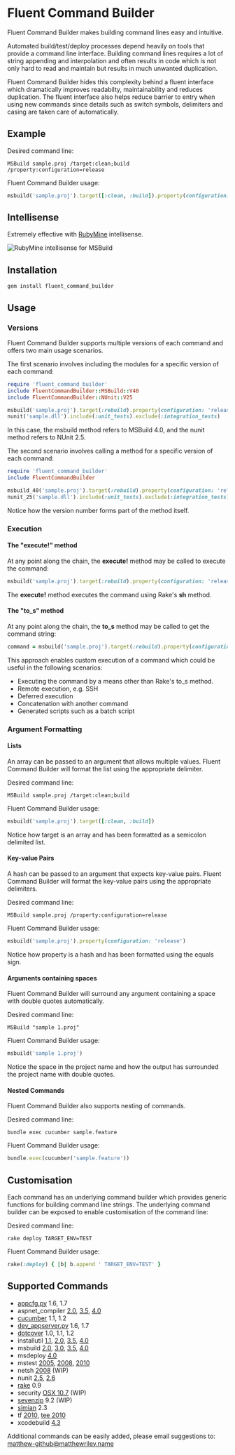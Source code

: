 # Fluent Command Builder

Fluent Command Builder makes building command lines easy and intuitive.

Automated build/test/deploy processes depend heavily on tools that provide a command line interface.
Building command lines requires a lot of string appending and interpolation and often results in code which is not only
hard to read and maintain but results in much unwanted duplication.

Fluent Command Builder hides this complexity behind a fluent interface which dramatically improves readabilty,
maintainability and reduces duplication. The fluent interface also helps reduce barrier to entry when using new
commands since details such as switch symbols, delimiters and casing are taken care of automatically.

## Example

Desired command line:

    MSBuild sample.proj /target:clean;build /property:configuration=release

Fluent Command Builder usage:

```ruby
msbuild('sample.proj').target([:clean, :build]).property(configuration: 'release')
```

## Intellisense

Extremely effective with [RubyMine](http://www.jetbrains.com/ruby/) intellisense.

![RubyMine intellisense for MSBuild](https://github.com/mattriley/fluent_command_builder/raw/master/images/msbuild_intellisense.png)

## Installation

    gem install fluent_command_builder

## Usage

### Versions

Fluent Command Builder supports multiple versions of each command and offers two main usage scenarios.

The first scenario involves including the modules for a specific version of each command:

```ruby
require 'fluent_command_builder'
include FluentCommandBuilder::MSBuild::V40
include FluentCommandBuilder::NUnit::V25

msbuild('sample.proj').target(:rebuild).property(configuration: 'release')
nunit('sample.dll').include(:unit_tests).exclude(:integration_tests)
```

In this case, the msbuild method refers to MSBuild 4.0, and the nunit method refers to NUnit 2.5.

The second scenario involves calling a method for a specific version of each command:

```ruby
require 'fluent_command_builder'
include FluentCommandBuilder

msbuild_40('sample.proj').target(:rebuild).property(configuration: 'release')
nunit_25('sample.dll').include(:unit_tests).exclude(:integration_tests)
```

Notice how the version number forms part of the method itself.

### Execution

#### The "execute!" method

At any point along the chain, the __execute!__ method may be called to execute the command:

```ruby
msbuild('sample.proj').target(:rebuild).property(configuration: 'release').execute!
```

The __execute!__ method executes the command using Rake's __sh__ method.

#### The "to_s" method

At any point along the chain, the __to_s__ method may be called to get the command string:

```ruby
command = msbuild('sample.proj').target(:rebuild).property(configuration: 'release').to_s
```

This approach enables custom execution of a command which could be useful in the following scenarios:

- Executing the command by a means other than Rake's to_s method.
- Remote execution, e.g. SSH
- Deferred execution
- Concatenation with another command
- Generated scripts such as a batch script

### Argument Formatting

#### Lists

An array can be passed to an argument that allows multiple values.
Fluent Command Builder will format the list using the appropriate delimiter.

Desired command line:

    MSBuild sample.proj /target:clean;build

Fluent Command Builder usage:

```ruby
msbuild('sample.proj').target([:clean, :build])
```

Notice how target is an array and has been formatted as a semicolon delimited list.

#### Key-value Pairs

A hash can be passed to an argument that expects key-value pairs.
Fluent Command Builder will format the key-value pairs using the appropriate delimiters.

Desired command line:

    MSBuild sample.proj /property:configuration=release

Fluent Command Builder usage:

```ruby
msbuild('sample.proj').property(configuration: 'release')
```

Notice how property is a hash and has been formatted using the equals sign.

#### Arguments containing spaces

Fluent Command Builder will surround any argument containing a space with double quotes automatically.

Desired command line:

    MSBuild "sample 1.proj"

Fluent Command Builder usage:

```ruby
msbuild('sample 1.proj')
```

Notice the space in the project name and how the output has surrounded the project name with double quotes.

#### Nested Commands

Fluent Command Builder also supports nesting of commands.

Desired command line:

    bundle exec cucumber sample.feature

Fluent Command Builder usage:

```ruby
bundle.exec(cucumber('sample.feature'))
```

## Customisation

Each command has an underlying command builder which provides generic functions for building command line strings.
The underlying command builder can be exposed to enable customisation of the command line:

Desired command line:

    rake deploy TARGET_ENV=TEST

Fluent Command Builder usage:

```ruby
rake(:deploy) { |b| b.append ' TARGET_ENV=TEST' }
```

## Supported Commands

- [appcfg.py] 1.6, 1.7
- aspnet_compiler [2.0][aspnet_compiler_20], [3.5][aspnet_compiler_35], [4.0][aspnet_compiler_40]
- [cucumber] 1.1, 1.2
- [dev_appserver.py] 1.6, 1.7
- [dotcover] 1.0, 1.1, 1.2
- installutil [1.1][installutil_11], [2.0][installutil_20], [3.5][installutil_35], [4.0][installutil_40]
- msbuild [2.0][msbuild_20], [3.0][msbuild_30], [3.5][msbuild_35], [4.0][msbuild_40]
- msdeploy [4.0][msdeploy_40]
- mstest [2005][mstest_2005], [2008][mstest_2008], [2010][mstest_2010]
- netsh [2008][netsh_2008] (WIP)
- nunit [2.5][nunit_25], [2.6][nunit_26]
- [rake] 0.9
- security [OSX 10.7][security_osx_107] (WIP)
- [sevenzip] 9.2 (WIP)
- [simian] 2.3
- tf [2010][tf_2010], [tee 2010][tf_tee_2010]
- xcodebuild [4.3][xcodebuild_43]

Additional commands can be easily added, please email suggestions to: matthew-github@matthewriley.name

[appcfg.py]: https://developers.google.com/appengine/docs/python/tools/uploadinganapp
[aspnet_compiler_20]: http://msdn.microsoft.com/en-us/library/ms229863(v=vs.80).aspx
[aspnet_compiler_35]: http://msdn.microsoft.com/en-us/library/ms229863(v=vs.90).aspx
[aspnet_compiler_40]: http://msdn.microsoft.com/en-us/library/ms229863(v=vs.100).aspx
[cucumber]: http://http://cukes.info/
[dev_appserver.py]: https://developers.google.com/appengine/docs/python/tools/devserver
[dotcover]: http://www.jetbrains.com/dotcover/
[installutil_11]: http://msdn.microsoft.com/en-us/library/50614e95(v=vs.71).aspx
[installutil_20]: http://msdn.microsoft.com/en-us/library/50614e95(v=vs.80).aspx
[installutil_35]: http://msdn.microsoft.com/en-us/library/50614e95(v=vs.90).aspx
[installutil_40]: http://msdn.microsoft.com/en-us/library/50614e95(v=vs.100).aspx
[msbuild_20]: http://msdn.microsoft.com/en-us/library/0k6kkbsd(v=vs.80).aspx
[msbuild_30]: http://msdn.microsoft.com/en-us/library/0k6kkbsd(v=vs.85).aspx
[msbuild_35]: http://msdn.microsoft.com/en-us/library/0k6kkbsd(v=vs.90).aspx
[msbuild_40]: http://msdn.microsoft.com/en-us/library/0k6kkbsd(v=vs.100).aspx
[msdeploy_40]: http://technet.microsoft.com/en-us/library/dd569106(v=ws.10).aspx
[mstest_2005]: http://msdn.microsoft.com/en-us/library/ms182489(v=vs.80).aspx
[mstest_2008]: http://msdn.microsoft.com/en-us/library/ms182489(v=vs.90).aspx
[mstest_2010]: http://msdn.microsoft.com/en-us/library/ms182489(v=vs.100).aspx
[netsh_2008]: http://technet.microsoft.com/en-us/library/cc754516(v=ws.10).aspx
[nunit_25]: http://www.nunit.org/index.php?p=consoleCommandLine&r=2.5.10
[nunit_26]: http://www.nunit.org/index.php?p=consoleCommandLine&r=2.6
[rake]: http://docs.rubyrake.org/user_guide/chapter02.html
[security_osx_107]: https://developer.apple.com/library/mac/#documentation/Darwin/Reference/Manpages/man1/security.1.html
[sevenzip]: http://www.7-zip.org/
[simian]: http://www.harukizaemon.com/simian/
[tf_2010]: http://msdn.microsoft.com/en-us/library/z51z7zy0(v=vs.100).aspx
[tf_tee_2010]: http://msdn.microsoft.com/en-us/library/gg413282.aspx
[xcodebuild_43]: https://developer.apple.com/library/mac/#documentation/Darwin/Reference/ManPages/man1/xcodebuild.1.html